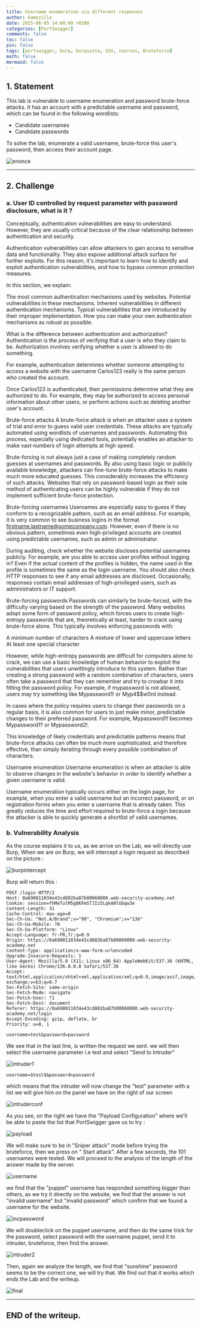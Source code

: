 ```yaml
---
title: Username enumeration via different responses
author: Gamezilla
date: 2025-06-05 14:00:00 +0100
categories: [PortSwigger]
comments: false
toc: false
pin: false
tags: [portswigger, burp, burpsuite, SSV, courses, Bruteforce]
math: false
mermaid: false
---
```


## 1. Statement

This lab is vulnerable to username enumeration and password brute-force attacks. It has an account with a predictable username and password, which can be found in the following wordlists:

- Candidate usernames
- Candidate passwords

To solve the lab, enumerate a valid username, brute-force this user's password, then access their account page.



![enonce](/assets/img/posts/PortSwigger/ServerSideVulnerabilities/Authentication/enonce.png)


---

## 2. Challenge

### a. User ID controlled by request parameter with password disclosure, what is it ?

Conceptually, authentication vulnerabilities are easy to understand. However, they are usually critical because of the clear relationship between authentication and security.

Authentication vulnerabilities can allow attackers to gain access to sensitive data and functionality. They also expose additional attack surface for further exploits. For this reason, it's important to learn how to identify and exploit authentication vulnerabilities, and how to bypass common protection measures.

In this section, we explain:

The most common authentication mechanisms used by websites.
Potential vulnerabilities in these mechanisms.
Inherent vulnerabilities in different authentication mechanisms.
Typical vulnerabilities that are introduced by their improper implementation.
How you can make your own authentication mechanisms as robust as possible.

What is the difference between authentication and authorization?
Authentication is the process of verifying that a user is who they claim to be. Authorization involves verifying whether a user is allowed to do something.

For example, authentication determines whether someone attempting to access a website with the username Carlos123 really is the same person who created the account.

Once Carlos123 is authenticated, their permissions determine what they are authorized to do. For example, they may be authorized to access personal information about other users, or perform actions such as deleting another user's account.

Brute-force attacks
A brute-force attack is when an attacker uses a system of trial and error to guess valid user credentials. These attacks are typically automated using wordlists of usernames and passwords. Automating this process, especially using dedicated tools, potentially enables an attacker to make vast numbers of login attempts at high speed.

Brute-forcing is not always just a case of making completely random guesses at usernames and passwords. By also using basic logic or publicly available knowledge, attackers can fine-tune brute-force attacks to make much more educated guesses. This considerably increases the efficiency of such attacks. Websites that rely on password-based login as their sole method of authenticating users can be highly vulnerable if they do not implement sufficient brute-force protection.

Brute-forcing usernames
Usernames are especially easy to guess if they conform to a recognizable pattern, such as an email address. For example, it is very common to see business logins in the format firstname.lastname@somecompany.com. However, even if there is no obvious pattern, sometimes even high-privileged accounts are created using predictable usernames, such as admin or administrator.

During auditing, check whether the website discloses potential usernames publicly. For example, are you able to access user profiles without logging in? Even if the actual content of the profiles is hidden, the name used in the profile is sometimes the same as the login username. You should also check HTTP responses to see if any email addresses are disclosed. Occasionally, responses contain email addresses of high-privileged users, such as administrators or IT support.

Brute-forcing passwords
Passwords can similarly be brute-forced, with the difficulty varying based on the strength of the password. Many websites adopt some form of password policy, which forces users to create high-entropy passwords that are, theoretically at least, harder to crack using brute-force alone. This typically involves enforcing passwords with:

A minimum number of characters
A mixture of lower and uppercase letters
At least one special character

However, while high-entropy passwords are difficult for computers alone to crack, we can use a basic knowledge of human behavior to exploit the vulnerabilities that users unwittingly introduce to this system. Rather than creating a strong password with a random combination of characters, users often take a password that they can remember and try to crowbar it into fitting the password policy. For example, if mypassword is not allowed, users may try something like Mypassword1! or Myp4$$w0rd instead.

In cases where the policy requires users to change their passwords on a regular basis, it is also common for users to just make minor, predictable changes to their preferred password. For example, Mypassword1! becomes Mypassword1? or Mypassword2!.

This knowledge of likely credentials and predictable patterns means that brute-force attacks can often be much more sophisticated, and therefore effective, than simply iterating through every possible combination of characters.

Username enumeration
Username enumeration is when an attacker is able to observe changes in the website's behavior in order to identify whether a given username is valid.

Username enumeration typically occurs either on the login page, for example, when you enter a valid username but an incorrect password, or on registration forms when you enter a username that is already taken. This greatly reduces the time and effort required to brute-force a login because the attacker is able to quickly generate a shortlist of valid usernames.

### b. Vulnerability Analysis

As the course explains it to us, as we arrive on the Lab, we will directly use Burp, 
When we are on Burp, we will intercept a login request as described on the picture :


![burpintercept](/assets/img/posts/PortSwigger/ServerSideVulnerabilities/Authentication/burpintercept.png)

Burp will return this :
```
POST /login HTTP/2
Host: 0a690011034e43cd802ba87b00060000.web-security-academy.net
Cookie: session=fhMeTulM5g8KFmSTJIz5LqkA0lGbqw3e
Content-Length: 31
Cache-Control: max-age=0
Sec-Ch-Ua: "Not.A/Brand";v="99", "Chromium";v="136"
Sec-Ch-Ua-Mobile: ?0
Sec-Ch-Ua-Platform: "Linux"
Accept-Language: fr-FR,fr;q=0.9
Origin: https://0a690011034e43cd802ba87b00060000.web-security-academy.net
Content-Type: application/x-www-form-urlencoded
Upgrade-Insecure-Requests: 1
User-Agent: Mozilla/5.0 (X11; Linux x86_64) AppleWebKit/537.36 (KHTML, like Gecko) Chrome/136.0.0.0 Safari/537.36
Accept: text/html,application/xhtml+xml,application/xml;q=0.9,image/avif,image/webp,image/apng,*/*;q=0.8,application/signed-exchange;v=b3;q=0.7
Sec-Fetch-Site: same-origin
Sec-Fetch-Mode: navigate
Sec-Fetch-User: ?1
Sec-Fetch-Dest: document
Referer: https://0a690011034e43cd802ba87b00060000.web-security-academy.net/login
Accept-Encoding: gzip, deflate, br
Priority: u=0, i

username=test&password=password
```
We see that in the last line, is written the request we sent. we will then select the username parameter i.e test and select "Send to Intruder"

![intruder1](/assets/img/posts/PortSwigger/ServerSideVulnerabilities/Authentication/intruder1.png)

```
username=$test$&password=password
```
which means that the intruder will now change the "test" parameter with a list we will give him on the panel we have on the right of our screen 

![intruderconf](/assets/img/posts/PortSwigger/ServerSideVulnerabilities/Authentication/intruderconf.png)

As you see, on the right we have the "Payload Configuration" where we'll be able to paste the list that PortSwigger gave us to try :

![payload](/assets/img/posts/PortSwigger/ServerSideVulnerabilities/Authentication/payloadconf.png)

We will make sure to be in "Sniper attack" mode before trying the bruteforce, then we press on " Start attack".
After a few seconds, the 101 usernames were tested. We will proceed to the analysis of the length of the answer made by the server.

![username](/assets/img/posts/PortSwigger/ServerSideVulnerabilities/Authentication/username.png)

we find that the "puppet" username has responded something bigger than others, as we try it directly on the website, we find that the answer is not "invalid username" but "invalid password" which confirm that we found a username for the website.

![incpassword](/assets/img/posts/PortSwigger/ServerSideVulnerabilities/Authentication/incpassword.png)

We will doubleclick on the puppet username, and then do the same trick for the password, select password with the username puppet, send it to intruder, bruteforce, then find the answer.

![intruder2](/assets/img/posts/PortSwigger/ServerSideVulnerabilities/Authentication/intruder2.png)

Then, again we analyze the length, we find that "sunshine" password seems to be the correct one, we will try that.
We find out that it works which ends the Lab and the writeup.

![final](/assets/img/posts/PortSwigger/ServerSideVulnerabilities/Authentication/final.png)

---

## END of the writeup.

